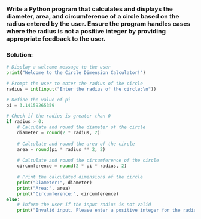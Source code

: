 ### Write a Python program that calculates and displays the diameter, area, and circumference of a circle based on the radius entered by the user. Ensure the program handles cases where the radius is not a positive integer by providing appropriate feedback to the user.

### Solution:
```python
# Display a welcome message to the user
print("Welcome to the Circle Dimension Calculator!")

# Prompt the user to enter the radius of the circle
radius = int(input("Enter the radius of the circle:\n"))

# Define the value of pi
pi = 3.14159265359

# Check if the radius is greater than 0
if radius > 0:
    # Calculate and round the diameter of the circle
    diameter = round(2 * radius, 2)
    
    # Calculate and round the area of the circle
    area = round(pi * radius ** 2, 2)
    
    # Calculate and round the circumference of the circle
    circumference = round(2 * pi * radius, 2)
    
    # Print the calculated dimensions of the circle
    print("Diameter:", diameter)
    print("Area:", area)
    print("Circumference:", circumference)
else:
    # Inform the user if the input radius is not valid
    print("Invalid input. Please enter a positive integer for the radius.")

```
